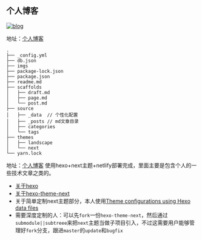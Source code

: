 ## 个人博客
[![blog](https://img.shields.io/badge/build-passed-green.svg)](https://github.com/caoweiju/tc_blog)

地址：[个人博客](https://www.caoweiju.com)
````
.
├── _config.yml
├── db.json
├── imgs
├── package-lock.json
├── package.json
├── readme.md
├── scaffolds
│   ├── draft.md
│   ├── page.md
│   └── post.md
├── source
│   ├── _data  // 个性化配置
│   ├── _posts // md文章目录
│   ├── categories
│   └── tags
├── themes
│   ├── landscape
│   └── next
└── yarn.lock

````
地址：[个人博客](https://www.caoweiju.com)
使用hexo+next主题+netlify部署完成，里面主要是包含个人的一些技术文章之类的。

* [关于hexo](https://github.com/hexojs/hexo)
* [关于hexo-theme-next](https://github.com/iissnan/hexo-theme-next)
* 关于简单定制next主题部分，本人使用[Theme configurations using Hexo data files](https://github.com/iissnan/hexo-theme-next/issues/328)
* 需要深度定制的人：可以先`fork`一份`hexo-theme-next`，然后通过`submodule||subtreee`来把`next`主题当做子项目引入，不过这需要用户能够管理好`fork`分支，跟进`master`的`update`和`bugfix`